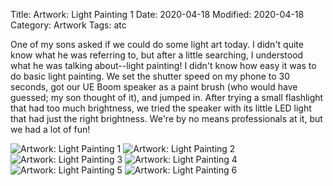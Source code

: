 Title: Artwork: Light Painting 1
Date: 2020-04-18
Modified: 2020-04-18
Category: Artwork
Tags: atc

One of my sons asked if we could do some light art today. I didn't quite know what he was referring to, but after a little searching, I understood what he was talking about--light painting! I didn't know how easy it was to do basic light painting. We set the shutter speed on my phone to 30 seconds, got our UE Boom speaker as a paint brush (who would have guessed; my son thought of it), and jumped in. After trying a small flashlight that had too much brightness, we tried the speaker with its little LED light that had just the right brightness. We're by no means professionals at it, but we had a lot of fun!

![Artwork: Light Painting 1]({static}/images/artwork/2020-04-18-atc-artwork-1.jpg)
![Artwork: Light Painting 2]({static}/images/artwork/2020-04-18-atc-artwork-2.jpg)
![Artwork: Light Painting 3]({static}/images/artwork/2020-04-18-atc-artwork-3.jpg)
![Artwork: Light Painting 4]({static}/images/artwork/2020-04-18-atc-artwork-4.jpg)
![Artwork: Light Painting 5]({static}/images/artwork/2020-04-18-eac-artwork-1.jpg)
![Artwork: Light Painting 6]({static}/images/artwork/2020-04-18-eac-artwork-2.jpg)

